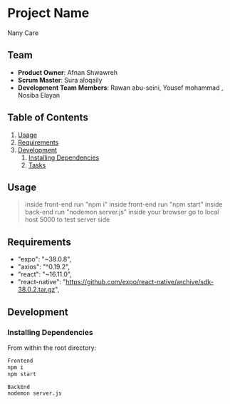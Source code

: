 # Project Name

Nany Care

## Team

- **Product Owner**: Afnan Shwawreh
- **Scrum Master**: Sura aloqaily
- **Development Team Members**: Rawan abu-seini, Yousef mohammad , Nosiba Elayan

## Table of Contents

1. [Usage](#Usage)
2. [Requirements](#requirements)
3. [Development](#development)
   1. [Installing Dependencies](#installing-dependencies)
   2. [Tasks](#tasks)

## Usage

> inside front-end run "npm i"
> inside front-end run "npm start"
> inside back-end run "nodemon server.js"
> inside your browser go to local host 5000 to test server side

## Requirements

- "expo": "~38.0.8",
- "axios": "^0.19.2",
- "react": "~16.11.0",
- "react-native": "https://github.com/expo/react-native/archive/sdk-38.0.2.tar.gz",

## Development

### Installing Dependencies

From within the root directory:

```sh
Frontend
npm i
npm start

BackEnd
nodemon server.js
```
